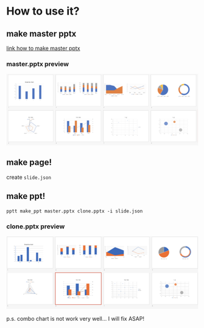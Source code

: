 # How to use it?

## make master pptx
[link how to make master pptx](#)

### master.pptx preview
![master_preview](./master_pptx_preview.png)

## make page!
create `slide.json`

## make ppt!
```shell script
pptt make_ppt master.pptx clone.pptx -i slide.json
```

### clone.pptx preview
![clone_preview](./clone_pptx_preview.png)

p.s. combo chart is not work very well...
I will fix ASAP!
